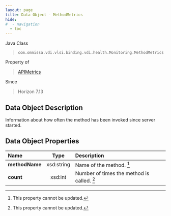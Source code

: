 ```yaml
---
layout: page
title: Data Object - MethodMetrics
hide:
#  - navigation
  - toc
---
```






Java Class
> `com.omnissa.vdi.vlsi.binding.vdi.health.Monitoring.MethodMetrics`

Property of
> [APIMetrics](vdi.health.Monitoring.APIMetrics.md#field_detail)

Since
> Horizon 7.13


## Data Object Description

Information about how often the method has been invoked since server started.

## Data Object Properties

 Name | Type | Description
:---|:---:|:---
**methodName**|  xsd:string|  Name of the method. [^2]
**count**|  xsd:int|  Number of times the method is called. [^2]


 


[^2]: This property cannot be updated.